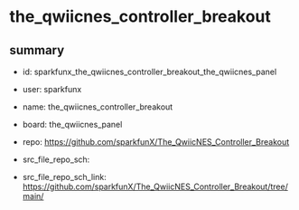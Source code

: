 # the_qwiicnes_controller_breakout
 
## summary 
* id: sparkfunx_the_qwiicnes_controller_breakout_the_qwiicnes_panel
* user: sparkfunx
* name: the_qwiicnes_controller_breakout
* board: the_qwiicnes_panel
* repo: https://github.com/sparkfunX/The_QwiicNES_Controller_Breakout



* src_file_repo_sch: 
* src_file_repo_sch_link: https://github.com/sparkfunX/The_QwiicNES_Controller_Breakout/tree/main/




